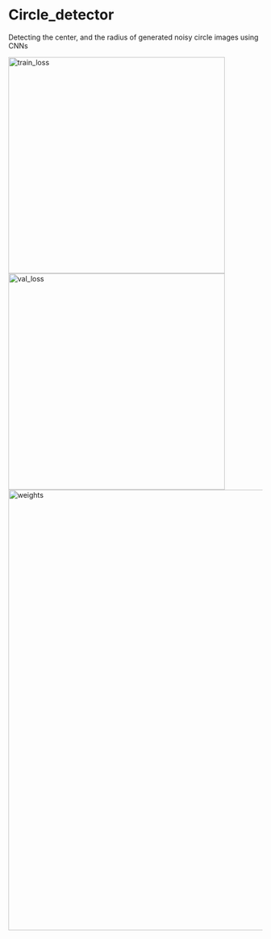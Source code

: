 # Circle_detector
Detecting the center, and the radius of generated noisy circle images using CNNs


<img width="429" alt="train_loss" src="https://user-images.githubusercontent.com/77251886/218917090-e4c209be-2f2c-40d2-a290-69e21559fb99.png">
<img width="429" alt="val_loss" src="https://user-images.githubusercontent.com/77251886/218917091-0d177247-1ecd-4d22-a7f6-4fae7551878e.png">

<img width="874" alt="weights" src="https://user-images.githubusercontent.com/77251886/218917066-c1114303-a0a6-4d88-a212-857c757c5dae.png">

